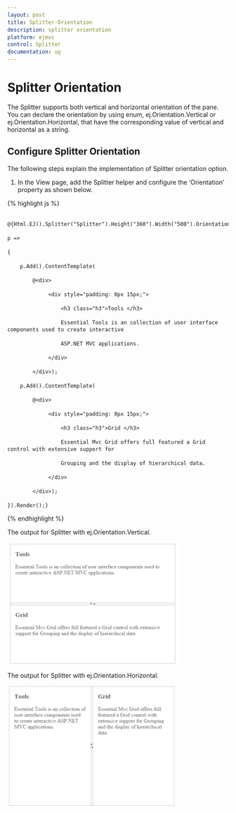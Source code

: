 ```yaml
---
layout: post
title: Splitter-Orientation
description: splitter orientation
platform: ejmvc
control: Splitter
documentation: ug
---
```


# Splitter Orientation

The Splitter supports both vertical and horizontal orientation of the pane. You can declare the orientation by using enum, ej.Orientation.Vertical or ej.Orientation.Horizontal, that have the corresponding value of vertical and horizontal as a string.

## Configure Splitter Orientation

 The following steps explain the implementation of Splitter orientation option.

1. In the View page, add the Splitter helper and configure the ‘Orientation’ property as shown below.


{% highlight js %}



        @{Html.EJ().Splitter("Splitter").Height("360").Width("500").Orientation(Orientation.Vertical).PaneProperties(

    p =>

    {

        p.Add().ContentTemplate(

            @<div>

                 <div style="padding: 0px 15px;">

                     <h3 class="h3">Tools </h3>

                     Essential Tools is an collection of user interface components used to create interactive

                     ASP.NET MVC applications.

                 </div>

            </div>);

        p.Add().ContentTemplate(

            @<div>

                 <div style="padding: 0px 15px;">

                     <h3 class="h3">Grid </h3>

                     Essential Mvc Grid offers full featured a Grid control with extensive support for

                     Grouping and the display of hierarchical data.

                 </div>

            </div>);

    }).Render();}

{% endhighlight %}

The output for Splitter with ej.Orientation.Vertical.

![](Splitter-Orientation_images/Splitter-Orientation_img1.png)



The output for Splitter with ej.Orientation.Horizontal.



![](Splitter-Orientation_images/Splitter-Orientation_img2.png)



